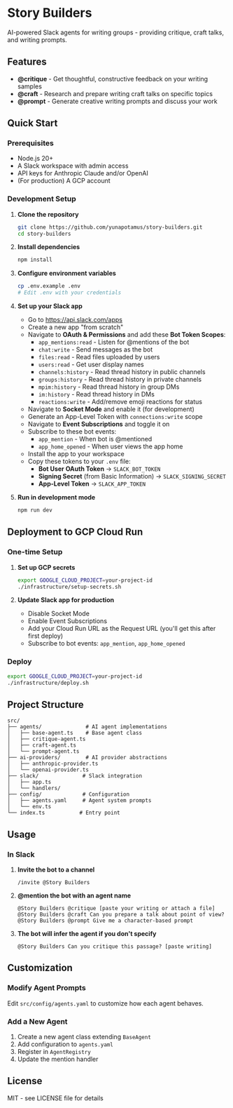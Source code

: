# Story Builders

AI-powered Slack agents for writing groups - providing critique, craft talks, and writing prompts.

## Features

- **@critique** - Get thoughtful, constructive feedback on your writing samples
- **@craft** - Research and prepare writing craft talks on specific topics
- **@prompt** - Generate creative writing prompts and discuss your work

## Quick Start

### Prerequisites

- Node.js 20+
- A Slack workspace with admin access
- API keys for Anthropic Claude and/or OpenAI
- (For production) A GCP account

### Development Setup

1. **Clone the repository**
   ```bash
   git clone https://github.com/yunapotamus/story-builders.git
   cd story-builders
   ```

2. **Install dependencies**
   ```bash
   npm install
   ```

3. **Configure environment variables**
   ```bash
   cp .env.example .env
   # Edit .env with your credentials
   ```

4. **Set up your Slack app**
   - Go to https://api.slack.com/apps
   - Create a new app "from scratch"
   - Navigate to **OAuth & Permissions** and add these **Bot Token Scopes**:
     - `app_mentions:read` - Listen for @mentions of the bot
     - `chat:write` - Send messages as the bot
     - `files:read` - Read files uploaded by users
     - `users:read` - Get user display names
     - `channels:history` - Read thread history in public channels
     - `groups:history` - Read thread history in private channels
     - `mpim:history` - Read thread history in group DMs
     - `im:history` - Read thread history in DMs
     - `reactions:write` - Add/remove emoji reactions for status
   - Navigate to **Socket Mode** and enable it (for development)
   - Generate an App-Level Token with `connections:write` scope
   - Navigate to **Event Subscriptions** and toggle it on
   - Subscribe to these bot events:
     - `app_mention` - When bot is @mentioned
     - `app_home_opened` - When user views the app home
   - Install the app to your workspace
   - Copy these tokens to your `.env` file:
     - **Bot User OAuth Token** → `SLACK_BOT_TOKEN`
     - **Signing Secret** (from Basic Information) → `SLACK_SIGNING_SECRET`
     - **App-Level Token** → `SLACK_APP_TOKEN`

5. **Run in development mode**
   ```bash
   npm run dev
   ```

## Deployment to GCP Cloud Run

### One-time Setup

1. **Set up GCP secrets**
   ```bash
   export GOOGLE_CLOUD_PROJECT=your-project-id
   ./infrastructure/setup-secrets.sh
   ```

2. **Update Slack app for production**
   - Disable Socket Mode
   - Enable Event Subscriptions
   - Add your Cloud Run URL as the Request URL (you'll get this after first deploy)
   - Subscribe to bot events: `app_mention`, `app_home_opened`

### Deploy

```bash
export GOOGLE_CLOUD_PROJECT=your-project-id
./infrastructure/deploy.sh
```

## Project Structure

```
src/
├── agents/              # AI agent implementations
│   ├── base-agent.ts    # Base agent class
│   ├── critique-agent.ts
│   ├── craft-agent.ts
│   └── prompt-agent.ts
├── ai-providers/        # AI provider abstractions
│   ├── anthropic-provider.ts
│   └── openai-provider.ts
├── slack/              # Slack integration
│   ├── app.ts
│   └── handlers/
├── config/             # Configuration
│   ├── agents.yaml     # Agent system prompts
│   └── env.ts
└── index.ts           # Entry point
```

## Usage

### In Slack

1. **Invite the bot to a channel**
   ```
   /invite @Story Builders
   ```

2. **@mention the bot with an agent name**
   ```
   @Story Builders @critique [paste your writing or attach a file]
   @Story Builders @craft Can you prepare a talk about point of view?
   @Story Builders @prompt Give me a character-based prompt
   ```

3. **The bot will infer the agent if you don't specify**
   ```
   @Story Builders Can you critique this passage? [paste writing]
   ```

## Customization

### Modify Agent Prompts

Edit `src/config/agents.yaml` to customize how each agent behaves.

### Add a New Agent

1. Create a new agent class extending `BaseAgent`
2. Add configuration to `agents.yaml`
3. Register in `AgentRegistry`
4. Update the mention handler

## License

MIT - see LICENSE file for details

